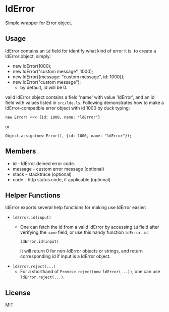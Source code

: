 # ldError

Simple wrapper for Error object.

## Usage

ldError contains an `id` field for identify what kind of error it is. to create a ldError object, simply:

 * new ldError(1000);
 * new ldError("custom message", 1000);
 * new ldError({message: "custom message", id: 1000});
 * new ldError("custom message");
   - by default, id will be 0.

valid ldError object contains a field 'name' with value 'ldError', and an id field with values listed in `src/lde.ls`. Following demonstrates how to make a ldError-compatible error object with id 1000 by duck typing:

    new Error! <<< {id: 1000, name: "ldError"}

or

    Object.assign(new Error(), {id: 1000, name: "ldError"});


## Members

 * id - ldError deined error code.
 * message - custom error message (optional)
 * stack - stacktrace (optional)
 * code - http status code, if applicable (optional)


## Helper Functions

ldError exports several help functions for making use ldError easier:

 * `ldError.id(input)`
   - One can fetch the id from a valid ldError by accessing `id` field after verifying the `name` field, or use this handy function `ldError.id`:

         ldError.id(input)

     It will return 0 for non-ldError objects or strings, and return corresponding id if input is a ldError object.
 * `ldError.reject(...)`
   - For a shorthand of `Promise.reject(new ldError(...))`, one can use `ldError.reject(...)`.


## License

MIT
